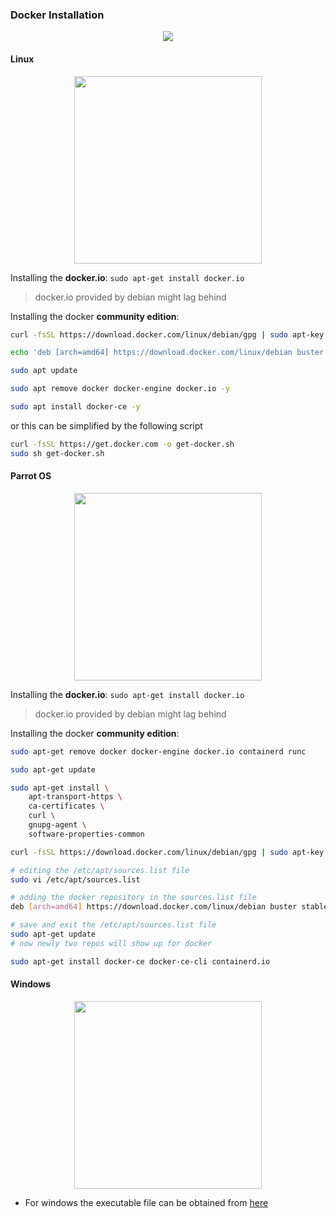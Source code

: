 ### Docker Installation
<p align="center">
  <img src="https://github.com/cyberwr3nch/hackthebox/blob/master/scripts/files/docker.png" >
</p>

#### Linux

<p align="center">
  <img height=300 width=300 src="https://upload.wikimedia.org/wikipedia/commons/6/66/Openlogo-debianV2.svg" >
</p>

Installing the **docker.io**:
`sudo apt-get install docker.io`
>docker.io provided by debian might lag behind

Installing the docker **community edition**:
```bash
curl -fsSL https://download.docker.com/linux/debian/gpg | sudo apt-key add -

echo 'deb [arch=amd64] https://download.docker.com/linux/debian buster stable' | sudo tee /etc/apt/sources.list.d/docker.list

sudo apt update

sudo apt remove docker docker-engine docker.io -y

sudo apt install docker-ce -y
```
or this can be simplified by the following script

```bash
curl -fsSL https://get.docker.com -o get-docker.sh
sudo sh get-docker.sh
```

#### Parrot OS

<p align="center">
  <img width=300 height=300 src="https://github.com/cyberwr3nch/hackthebox/blob/master/scripts/files/parrotOs.png" >
</p>

Installing the **docker.io**:
`sudo apt-get install docker.io`
>docker.io provided by debian might lag behind

Installing the docker **community edition**:
```bash
sudo apt-get remove docker docker-engine docker.io containerd runc

sudo apt-get update

sudo apt-get install \
    apt-transport-https \
    ca-certificates \
    curl \
    gnupg-agent \
    software-properties-common

curl -fsSL https://download.docker.com/linux/debian/gpg | sudo apt-key add -

# editing the /etc/apt/sources.list file
sudo vi /etc/apt/sources.list

# adding the docker repository in the sources.list file
deb [arch=amd64] https://download.docker.com/linux/debian buster stable

# save and exit the /etc/apt/sources.list file
sudo apt-get update
# now newly two repos will show up for docker

sudo apt-get install docker-ce docker-ce-cli containerd.io
```

#### Windows

<p align="center">
  <img width=300 height=300 src="https://github.com/cyberwr3nch/hackthebox/blob/master/scripts/files/windows.png" >
</p>

- For windows the executable file can be obtained from [here](https://hub.docker.com/editions/community/docker-ce-desktop-windows/)
